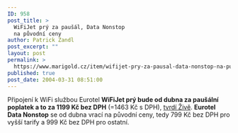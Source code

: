 ```yaml
---
ID: 958
post_title: >
  WiFiJet prý za paušál, Data Nonstop
  na původní ceny
author: Patrick Zandl
post_excerpt: ""
layout: post
permalink: >
  https://www.marigold.cz/item/wifijet-pry-za-pausal-data-nonstop-na-puvodni-ceny
published: true
post_date: 2004-03-31 08:51:00
---
```

<P>Připojení k WiFi službou Eurotel <STRONG>WiFiJet prý bude od dubna za paušální poplatek a to za 1199 Kč bez DPH</STRONG> (=1463 Kč s DPH), <A href="http://www.zive.cz/h/Bleskovky/AR.asp?ARI=115679&amp;CAI=2097&amp;HID=19" target=_blank>tvrdí Živě</A>. <STRONG>Eurotel Data Nonstop</STRONG> se od dubna vrací na původní ceny, tedy 799 Kč bez DPH pro vyšší tarify a 999 Kč bez DPH pro ostatní. </P>
